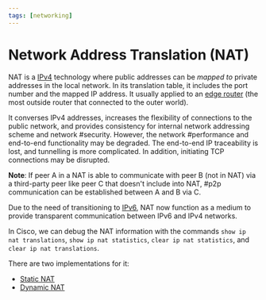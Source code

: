 ```yaml
---
tags: [networking]
---
```


# Network Address Translation (NAT)

NAT is a [IPv4](202206151453.md) technology where public addresses can be
*mapped to* private addresses in the local network. In its translation table, it
includes the port number and the mapped IP address. It usually applied to an
[edge router](202207061800.md) (the most outside router that connected to the
outer world).

It converses IPv4 addresses, increases the flexibility of connections to the
public network, and provides consistency for internal network addressing scheme
and network #security. However, the network #performance and end-to-end
functionality may be degraded. The end-to-end IP traceability is lost, and
tunnelling is more complicated. In addition, initiating TCP connections may be
disrupted.

**Note**: If peer A in a NAT is able to communicate with peer B (not in NAT) via
a third-party peer like peer C that doesn't include into NAT, #p2p
communication can be established between A and B via C.

Due to the need of transitioning to [IPv6](202206281129.md), NAT now function as
a medium to provide transparent communication between IPv6 and IPv4 networks.

In Cisco, we can debug the NAT information with the commands `show ip nat
translations`, `show ip nat statistics`, `clear ip nat statistics`, and `clear
ip nat translations`.

There are two implementations for it:
- [Static NAT](202206281819.md)
- [Dynamic NAT](202206281824.md)
